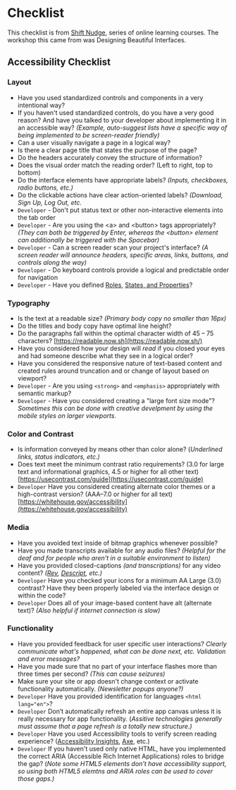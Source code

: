 # Checklist

This checklist is from [Shift Nudge](https://shiftnudge.com), series of online learning courses. The workshop this came from was Designing Beautiful Interfaces.

## Accessibility Checklist

### Layout

* Have you used standardized controls and components in a very intentional way?
* If you haven't used standardized controls, do you have a very good reason? And have you talked to your developer about implementing it in an accessible way? _\(Example, auto-suggest lists have a specific way of being implemented to be screen-reader friendly\)_
* Can a user visually navigate a page in a logical way?
* Is there a clear page title that states the purpose of the page?
* Do the headers accurately convey the structure of information?
* Does the visual order match the reading order? \(Left to right, top to bottom\)
* Do the interface elements have appropriate labels? _\(Inputs, checkboxes, radio buttons, etc.\)_
* Do the clickable actions have clear action-oriented labels? _\(Download, Sign Up, Log Out, etc._
* `Developer` - Don't put status text or other non-interactive elements into the tab order
* `Developer` - Are you using the &lt;a&gt; and &lt;button&gt; tags appropriately? _\(They can both be triggered by Enter, whereas the &lt;button&gt; element can additionally be triggered with the Spacebar\)_
* `Developer` - Can a screen reader scan your project's interface? _\(A screen reader will announce headers, specific areas, links, buttons, and controls along the way\)_
* `Developer` - Do keyboard controls provide a logical and predictable order for navigation
* `Developer` - Have you defined [Roles](https://www.w3.org/TR/wai-aria/#document_structure_roles), [States, and Properties](https://www.w3.org/TR/wai-aria/#global_states)?

### Typography

* Is the text at a readable size? _\(Primary body copy no smaller than 16px\)_
* Do the titles and body copy have optimal line height?
* Do the paragraphs fall within the optimal character width of 45 – 75 characters? [https://readable.now.sh](https://readable.now.sh/)
* Have you considered how your design will _read_ if you closed your eyes and had someone describe what they see in a logical order?
* Have you considered the responsive nature of text-based content and created rules around truncation and or change of layout based on viewport?
* `Developer` - Are you using `<strong>` and `<emphasis>` appropriately with semantic markup?
* `Developer` - Have you considered creating a "large font size mode"? _Sometimes this can be done with creative develpment by using the mobile styles on larger viewports._

### Color and Contrast

* Is information conveyed by means other than color alone? \(_Underlined links, status indicators, etc.\)_
* Does text meet the minimum contrast ratio requirements? \(3.0 for large text and informational graphics, 4.5 or higher for all other text\) [https://usecontrast.com/guide](https://usecontrast.com/guide) 
* `Developer` Have you considered creating alternate color themes or a high-contrast version? \(AAA–7.0 or higher for all text\) [https://whitehouse.gov/accessibility](https://whitehouse.gov/accessibility)

### Media

* Have you avoided text inside of bitmap graphics whenever possible?
* Have you made transcripts available for any audio files? _\(Helpful for the deaf and for people who aren't in a suitable environment to listen\)_
* Have you provided closed-captions _\(and transcriptions\)_ for any video content? _\(_[_Rev_](https://rev.com/)_,_ [_Descript_](https://descript.com/)_, etc.\)_
* `Developer` Have you checked your icons for a minimum AA Large \(3.0\) contrast? Have they been properly labeled via the interface design or within the code?
*  `Developer` Does all of your image-based content have alt \(alternate text\)?  _\(Also helpful if internet connection is slow\)_

### Functionality

* Have you provided feedback for user specific user interactions? _Clearly communicate what's happened, what can be done next, etc. Validation and error messages?_
* Have you made sure that no part of your interface flashes more than three times per second? _\(This can cause seizures\)_
* Make sure your site or app doesn't change context or activate functionality automatically. _\(Newsletter popups anyone?\)_
* `Developer` Have you provided identification for languages `<html lang="en">`?
* `Developer` Don’t automatically refresh an entire app canvas unless it is really necessary for app functionality. \(_Assitive technologies generally must assume that a page refresh is a totally new structure.\)_
*  `Developer` Have you used Accessibility tools to verify screen reading experience? \([Accessibility Insights](https://chrome.google.com/webstore/detail/accessibility-insights-fo/pbjjkligggfmakdaogkfomddhfmpjeni/related), [Axe](https://www.deque.com/axe/), etc.\)
*  `Developer` If you haven't used only native HTML, have you implemented the correct ARIA \(Accessible Rich Internet Applications\) roles to bridge the gap? \(_Note some HTML5 elements don't have accessibility support, so using both HTML5 elemtns and ARIA roles can be used to cover those gaps.\)_



